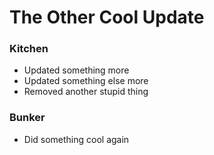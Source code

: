 <h1> The Other Cool Update </h1>

<h3> Kitchen </h3>

- Updated something more<br>
- Updated something else more<br>
- Removed another stupid thing<br>


<h3> Bunker </h3>

- Did something cool again<br>
